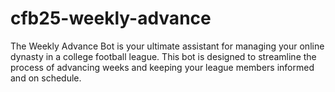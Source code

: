 # cfb25-weekly-advance
The Weekly Advance Bot is your ultimate assistant for managing your online dynasty in a college football league. This bot is designed to streamline the process of advancing weeks and keeping your league members informed and on schedule.
